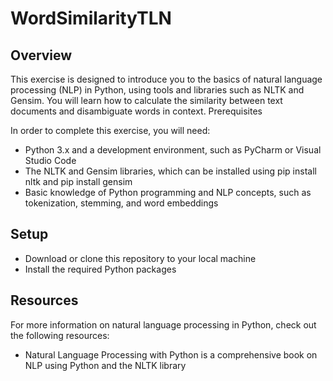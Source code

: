 # WordSimilarityTLN

## Overview

This exercise is designed to introduce you to the basics of natural language processing (NLP) in Python, using tools and libraries such as NLTK and Gensim. You will learn how to calculate the similarity between text documents and disambiguate words in context.
Prerequisites

In order to complete this exercise, you will need:

   - Python 3.x and a development environment, such as PyCharm or Visual Studio Code
   - The NLTK and Gensim libraries, which can be installed using pip install nltk and pip install gensim
   - Basic knowledge of Python programming and NLP concepts, such as tokenization, stemming, and word embeddings

## Setup

   - Download or clone this repository to your local machine
   - Install the required Python packages

## Resources

For more information on natural language processing in Python, check out the following resources:

   - Natural Language Processing with Python is a comprehensive book on NLP using Python and the NLTK library
